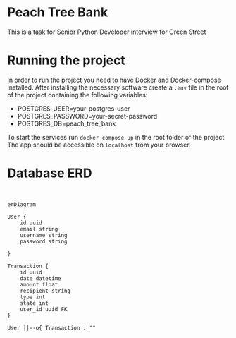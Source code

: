 # Peach Tree Bank
This is a task for Senior Python Developer interview for Green Street

# Running the project
In order to run the project you need to have Docker and Docker-compose installed.
After installing the necessary software create a `.env` file in the root of the project
containing the following variables:


* POSTGRES_USER=your-postgres-user
* POSTGRES_PASSWORD=your-secret-password
* POSTGRES_DB=peach_tree_bank

To start the services run `docker compose up` in the root folder of the project.
The app should be accessible on `localhost` from your browser.


# Database ERD

```mermaid


erDiagram

User {
    id uuid
    email string
    username string
    password string

}

Transaction {
    id uuid
    date datetime
    amount float
    recipient string
    type int
    state int
    user_id uuid FK
}

User ||--o{ Transaction : ""

```